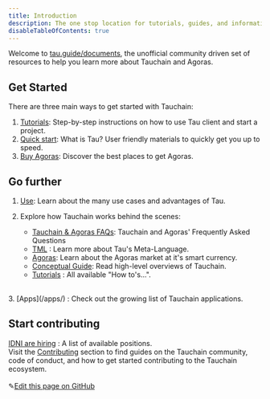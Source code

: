 ```yaml
---
title: Introduction
description: The one stop location for tutorials, guides, and information about Tauchain and Agoras
disableTableOfContents: true
---
```


Welcome to [tau.guide/documents](tau.guide/documents), the unofficial community driven set of resources to help you learn more about 
Tauchain and Agoras.<br>

## Get Started

There are three main ways to get started with Tauchain:

1. [Tutorials](/docs/Tutorials/index.md): Step-by-step instructions on how to use Tau client and start a project. <br>
2. [Quick start](/docs/quick-start.md): What is Tau? User friendly materials to quickly get you up to speed.  <br>
3. [Buy Agoras](/docs/Tutorials/step-by-step-guide-how-to-buy-agoras.md): Discover the best places to get Agoras. <br>

## Go further

1. [Use](/docs/Tutorials/what-is-tauchain-tau.md#businessuse-cases): Learn about the many use cases and advantages of Tau.<br>

2. Explore how Tauchain works behind the scenes:

   - [Tauchain & Agoras FAQs](/docs/tauchain-agoras-faqs.md): Tauchain and Agoras' Frequently Asked Questions
   - [TML](/docs/what-is-tauchain-tau.md#tml) : Learn more about Tau's Meta-Language.
   - [Agoras](/docs/what-is-tauchain-tau.md#agoras): Learn about the Agoras market at it's smart currency.
   - [Conceptual Guide](/docs/tau-conceptual-guide): Read high-level overviews of Tauchain.
   - [Tutorials](/docs/Tutorials/index.md) : All available "How to's...".
<br>
3. [Apps](/apps/) : Check out the growing list of Tauchain applications.<br>

## Start contributing

[IDNI are hiring](http://www.idni.org/careers/) : A list of available positions.<br>
Visit the [Contributing](/contributing/) section to find guides on the Tauchain community, code of conduct, and how to get started contributing to the Tauchain ecosystem.
<br><br>
✎[Edit this page on GitHub](https://github.com/TauGuide/tau-guide-documents/blob/master/docs/index.md)
